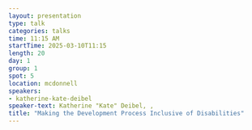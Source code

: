 ```yaml
---
layout: presentation
type: talk
categories: talks
time: 11:15 AM
startTime: 2025-03-10T11:15 
length: 20
day: 1
group: 1
spot: 5
location: mcdonnell
speakers:
- katherine-kate-deibel
speaker-text: Katherine "Kate" Deibel, , 
title: "Making the Development Process Inclusive of Disabilities"
---
```


